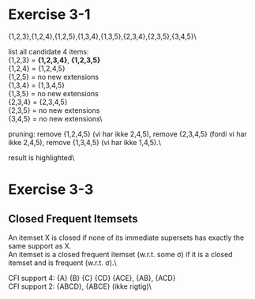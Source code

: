 # Exercise 3-1
{1,2,3},{1,2,4},{1,2,5},{1,3,4},{1,3,5},{2,3,4},{2,3,5},{3,4,5}\

list all candidate 4 items:\
{1,2,3} = **{1,2,3,4}**, **{1,2,3,5}**\
{1,2,4} = {1,2,4,5}\
{1,2,5} = no new extensions\
{1,3,4} = {1,3,4,5}\
{1,3,5} = no new extensions\
{2,3,4} = {2,3,4,5}\
{2,3,5} = no new extensions\
{3,4,5} = no new extensions\

pruning: remove {1,2,4,5} (vi har ikke 2,4,5), remove {2,3,4,5} (fordi vi har ikke 2,4,5), remove {1,3,4,5} (vi har ikke 1,4,5).\

result is highlighted\

# Exercise 3-3
## Closed Frequent Itemsets
An itemset X is closed if none of its
immediate supersets has exactly the same support as
X.\
An itemset is a closed frequent
itemset (w.r.t. some σ) if it is a closed itemset and is
frequent (w.r.t. σ).\

CFI support 4: {A} {B} {C} {CD} {ACE}, {AB}, {ACD}\
CFI support 2: {ABCD}, {ABCE} (ikke rigtig)\
